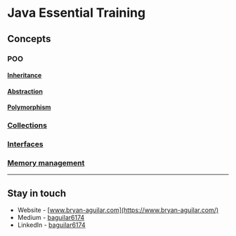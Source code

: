 # Java Essential Training

## Concepts

### POO

#### [Inheritance](./src/inheritance)
#### [Abstraction](./src/abstraction)
#### [Polymorphism](./src/polymorphism)

### [Collections](./src/collections)
### [Interfaces](./src/interfaces)
### [Memory management](./src/memory_management)

---

## Stay in touch

- Website - [www.bryan-aguilar.com](https://www.bryan-aguilar.com/)
- Medium - [baguilar6174](https://baguilar6174.medium.com/)
- LinkedIn - [baguilar6174](https://www.linkedin.com/in/baguilar6174)
